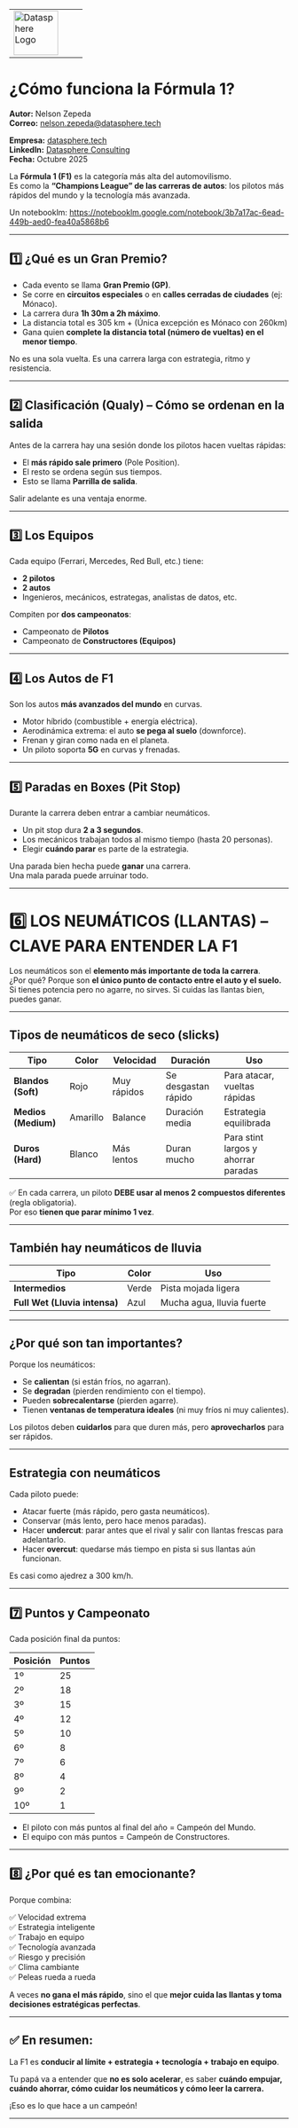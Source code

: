 <table>
  <tr>
    <td style="width: 100px;">
      <img src="https://datasphere.tech/wp-content/uploads/2024/10/1-300x256.png" alt="Datasphere Logo" width="80">
    </td>
    <td>
    </td>
  </tr>
</table>

# ¿Cómo funciona la Fórmula 1?

**Autor:** Nelson Zepeda  
**Correo:** nelson.zepeda@datasphere.tech  

**Empresa:** [datasphere.tech](https://datasphere.tech)  
**LinkedIn:** [Datasphere Consulting](https://www.linkedin.com/company/datasphere-consulting/)  
**Fecha:** Octubre 2025



La **Fórmula 1 (F1)** es la categoría más alta del automovilismo.  
Es como la **“Champions League” de las carreras de autos**: los pilotos más rápidos del mundo y la tecnología más avanzada.

Un notebooklm: https://notebooklm.google.com/notebook/3b7a17ac-6ead-449b-aed0-fea40a5868b6

---

## 1️⃣ ¿Qué es un Gran Premio?
- Cada evento se llama **Gran Premio (GP)**.
- Se corre en **circuitos especiales** o en **calles cerradas de ciudades** (ej: Mónaco).
- La carrera dura **1h 30m a 2h máximo**.
- La distancia total es 305 km + (Única excepción es Mónaco con 260km)
- Gana quien **complete la distancia total (número de vueltas) en el menor tiempo**.

No es una sola vuelta. Es una carrera larga con estrategia, ritmo y resistencia.

---

## 2️⃣ Clasificación (Qualy) – Cómo se ordenan en la salida
Antes de la carrera hay una sesión donde los pilotos hacen vueltas rápidas:
- El **más rápido sale primero** (Pole Position).
- El resto se ordena según sus tiempos.
- Esto se llama **Parrilla de salida**.

Salir adelante es una ventaja enorme.

---

## 3️⃣ Los Equipos
Cada equipo (Ferrari, Mercedes, Red Bull, etc.) tiene:
- **2 pilotos**
- **2 autos**
- Ingenieros, mecánicos, estrategas, analistas de datos, etc.

Compiten por **dos campeonatos**:
- Campeonato de **Pilotos**
- Campeonato de **Constructores (Equipos)**

---

## 4️⃣ Los Autos de F1
Son los autos **más avanzados del mundo** en curvas.
- Motor híbrido (combustible + energía eléctrica).
- Aerodinámica extrema: el auto **se pega al suelo** (downforce).
- Frenan y giran como nada en el planeta.
- Un piloto soporta **5G** en curvas y frenadas.

---

## 5️⃣ Paradas en Boxes (Pit Stop)
Durante la carrera deben entrar a cambiar neumáticos.
- Un pit stop dura **2 a 3 segundos**.
- Los mecánicos trabajan todos al mismo tiempo (hasta 20 personas).
- Elegir **cuándo parar** es parte de la estrategia.

Una parada bien hecha puede **ganar** una carrera.  
Una mala parada puede arruinar todo.

---

# 6️⃣ LOS NEUMÁTICOS (LLANTAS) – CLAVE PARA ENTENDER LA F1

Los neumáticos son el **elemento más importante de toda la carrera**.  
¿Por qué? Porque son **el único punto de contacto entre el auto y el suelo.**  
Si tienes potencia pero no agarre, no sirves. Si cuidas las llantas bien, puedes ganar.

---

## Tipos de neumáticos de seco (slicks)

| Tipo     | Color | Velocidad | Duración | Uso |
|----------|-------|-----------|-----------|-----|
| **Blandos (Soft)** | Rojo  | Muy rápidos | Se desgastan rápido | Para atacar, vueltas rápidas |
| **Medios (Medium)** | Amarillo | Balance | Duración media | Estrategia equilibrada |
| **Duros (Hard)** | Blanco | Más lentos | Duran mucho | Para stint largos y ahorrar paradas |

✅ En cada carrera, un piloto **DEBE usar al menos 2 compuestos diferentes** (regla obligatoria).  
Por eso **tienen que parar mínimo 1 vez**.

---

## También hay neumáticos de lluvia

| Tipo     | Color | Uso |
|----------|-------|-----|
| **Intermedios** | Verde | Pista mojada ligera |
| **Full Wet (Lluvia intensa)** | Azul | Mucha agua, lluvia fuerte |

---

## ¿Por qué son tan importantes?
Porque los neumáticos:
- Se **calientan** (si están fríos, no agarran).
- Se **degradan** (pierden rendimiento con el tiempo).
- Pueden **sobrecalentarse** (pierden agarre).
- Tienen **ventanas de temperatura ideales** (ni muy fríos ni muy calientes).

Los pilotos deben **cuidarlos** para que duren más, pero **aprovecharlos** para ser rápidos.

---

## Estrategia con neumáticos
Cada piloto puede:
- Atacar fuerte (más rápido, pero gasta neumáticos).
- Conservar (más lento, pero hace menos paradas).
- Hacer **undercut**: parar antes que el rival y salir con llantas frescas para adelantarlo.
- Hacer **overcut**: quedarse más tiempo en pista si sus llantas aún funcionan.

Es casi como ajedrez a 300 km/h.

---

## 7️⃣ Puntos y Campeonato
Cada posición final da puntos:

| Posición | Puntos |
|----------|--------|
| 1º | 25 |
| 2º | 18 |
| 3º | 15 |
| 4º | 12 |
| 5º | 10 |
| 6º | 8 |
| 7º | 6 |
| 8º | 4 |
| 9º | 2 |
| 10º | 1 |

- El piloto con más puntos al final del año = Campeón del Mundo.
- El equipo con más puntos = Campeón de Constructores.

---

## 8️⃣ ¿Por qué es tan emocionante?
Porque combina:

✅ Velocidad extrema  
✅ Estrategia inteligente  
✅ Trabajo en equipo  
✅ Tecnología avanzada  
✅ Riesgo y precisión  
✅ Clima cambiante  
✅ Peleas rueda a rueda

A veces **no gana el más rápido**, sino el que **mejor cuida las llantas y toma decisiones estratégicas perfectas**.

---

## ✅ En resumen:
La F1 es **conducir al límite + estrategia + tecnología + trabajo en equipo**.

Tu papá va a entender que **no es solo acelerar**, es saber **cuándo empujar, cuándo ahorrar, cómo cuidar los neumáticos y cómo leer la carrera.**

¡Eso es lo que hace a un campeón!

---

